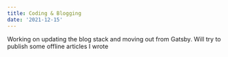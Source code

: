 ```yaml
---
title: Coding & Blogging
date: '2021-12-15'
---
```


Working on updating the blog stack and moving out from Gatsby.
Will try to publish some offline articles I wrote
